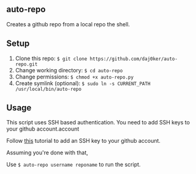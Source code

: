 ## auto-repo

Creates a github repo from a local repo the shell.

## Setup

1. Clone this repo:
    `$ git clone https://github.com/daj0ker/auto-repo.git`
2. Change working directory:
    `$ cd auto-repo`
3. Change permissions:
    `$ chmod +x auto-repo.py`
4. Create symlink (optional):
  `$ sudo ln -s CURRENT_PATH /usr/local/bin/auto-repo`

## Usage

This script uses SSH based authentication. You need to add SSH keys to your github account.account

Follow [this](https://help.github.com/articles/generating-ssh-keys/) tutorial to add an SSH key to your github account. 

Assuming you're done with that,

Use 
    `$ auto-repo username reponame`
to run the script.
